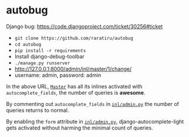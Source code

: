 # autobug

Django bug: https://code.djangoproject.com/ticket/30256#ticket

* `git clone https://github.com/raratiru/autobug`
* `cd autobug`
* `pip install -r requirements`
* Install django-debug-toolbar
* `./manage.py runserver`
* http://127.0.0.1:8000/admin/inl/master/1/change/
* username: admin, password: admin

In the above URL, [`Master`](https://github.com/raratiru/autobug/blob/master/inl/models.py#L18) has all its inlines activated with `autocomplete_fields`, the number of queries is **awesome**.

By commenting out `autocomplete_fields` in [`inl/admin.py`](https://github.com/raratiru/autobug/blob/master/inl/admin.py#L38) the number of queries returns to normal.

By enabling the `form` attribute in [`inl/admin.py`](https://github.com/raratiru/autobug/blob/master/inl/admin.py#L39), django-autocomplete-light gets activated without harming the minimal count of queries.
